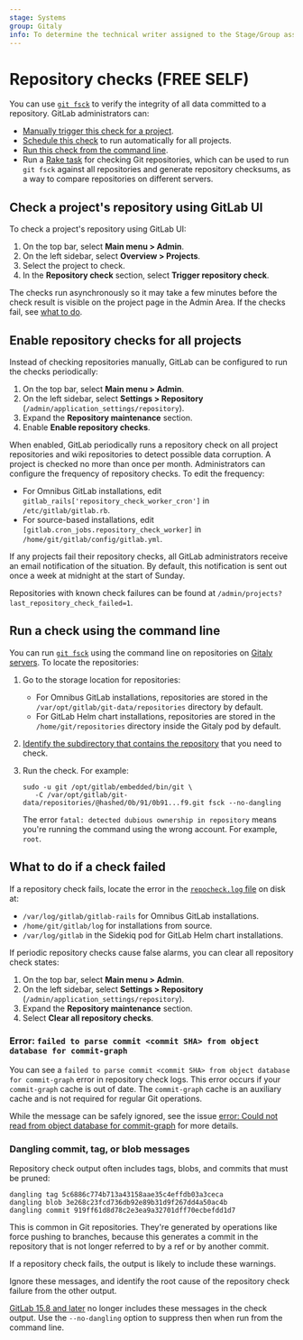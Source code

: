 ```yaml
---
stage: Systems
group: Gitaly
info: To determine the technical writer assigned to the Stage/Group associated with this page, see https://about.gitlab.com/handbook/product/ux/technical-writing/#assignments
---
```


# Repository checks **(FREE SELF)**

You can use [`git fsck`](https://git-scm.com/docs/git-fsck) to verify the integrity of all data
committed to a repository. GitLab administrators can:

- [Manually trigger this check for a project](#check-a-projects-repository-using-gitlab-ui).
- [Schedule this check](#enable-repository-checks-for-all-projects) to run automatically for all projects.
- [Run this check from the command line](#run-a-check-using-the-command-line).
- Run a [Rake task](raketasks/check.md#repository-integrity) for checking Git repositories, which can be used to run
  `git fsck` against all repositories and generate repository checksums, as a way to compare repositories on different
  servers.

## Check a project's repository using GitLab UI

To check a project's repository using GitLab UI:

1. On the top bar, select **Main menu > Admin**.
1. On the left sidebar, select **Overview > Projects**.
1. Select the project to check.
1. In the **Repository check** section, select **Trigger repository check**.

The checks run asynchronously so it may take a few minutes before the check result is visible on the
project page in the Admin Area. If the checks fail, see [what to do](#what-to-do-if-a-check-failed).

## Enable repository checks for all projects

Instead of checking repositories manually, GitLab can be configured to run the checks periodically:

1. On the top bar, select **Main menu > Admin**.
1. On the left sidebar, select **Settings > Repository** (`/admin/application_settings/repository`).
1. Expand the **Repository maintenance** section.
1. Enable **Enable repository checks**.

When enabled, GitLab periodically runs a repository check on all project repositories and wiki
repositories to detect possible data corruption. A project is checked no more than once per month.
Administrators can configure the frequency of repository checks. To edit the frequency:

- For Omnibus GitLab installations, edit `gitlab_rails['repository_check_worker_cron']` in
  `/etc/gitlab/gitlab.rb`.
- For source-based installations, edit `[gitlab.cron_jobs.repository_check_worker]` in
  `/home/git/gitlab/config/gitlab.yml`.

If any projects fail their repository checks, all GitLab administrators receive an email
notification of the situation. By default, this notification is sent out once a week at midnight at
the start of Sunday.

Repositories with known check failures can be found at
`/admin/projects?last_repository_check_failed=1`.

## Run a check using the command line

You can run [`git fsck`](https://git-scm.com/docs/git-fsck) using the command line on repositories on
[Gitaly servers](gitaly/index.md). To locate the repositories:

1. Go to the storage location for repositories:
   - For Omnibus GitLab installations, repositories are stored in the `/var/opt/gitlab/git-data/repositories` directory
     by default.
   - For GitLab Helm chart installations, repositories are stored in the `/home/git/repositories` directory inside the
     Gitaly pod by default.
1. [Identify the subdirectory that contains the repository](repository_storage_types.md#from-project-name-to-hashed-path)
   that you need to check.
1. Run the check. For example:

   ```shell
   sudo -u git /opt/gitlab/embedded/bin/git \
      -C /var/opt/gitlab/git-data/repositories/@hashed/0b/91/0b91...f9.git fsck --no-dangling
   ```

   The error `fatal: detected dubious ownership in repository` means you're running the command
   using the wrong account. For example, `root`.

## What to do if a check failed

If a repository check fails, locate the error in the [`repocheck.log` file](logs/index.md#repochecklog) on disk at:

- `/var/log/gitlab/gitlab-rails` for Omnibus GitLab installations.
- `/home/git/gitlab/log` for installations from source.
- `/var/log/gitlab` in the Sidekiq pod for GitLab Helm chart installations.

If periodic repository checks cause false alarms, you can clear all repository check states:

1. On the top bar, select **Main menu > Admin**.
1. On the left sidebar, select **Settings > Repository** (`/admin/application_settings/repository`).
1. Expand the **Repository maintenance** section.
1. Select **Clear all repository checks**.

### Error: `failed to parse commit <commit SHA> from object database for commit-graph`

You can see a `failed to parse commit <commit SHA> from object database for commit-graph` error in repository check logs. This error occurs if your `commit-graph` cache is out
of date. The `commit-graph` cache is an auxiliary cache and is not required for regular Git operations.

While the message can be safely ignored, see the issue [error: Could not read from object database for commit-graph](https://gitlab.com/gitlab-org/gitaly/-/issues/2359)
for more details.

### Dangling commit, tag, or blob messages

Repository check output often includes tags, blobs, and commits that must be pruned:

```plaintext
dangling tag 5c6886c774b713a43158aae35c4effdb03a3ceca
dangling blob 3e268c23fcd736db92e89b31d9f267dd4a50ac4b
dangling commit 919ff61d8d78c2e3ea9a32701dff70ecbefdd1d7
```

This is common in Git repositories. They're generated by operations like
force pushing to branches, because this generates a commit in the repository
that is not longer referred to by a ref or by another commit.

If a repository check fails, the output is likely to include these warnings.

Ignore these messages, and identify the root cause of the repository check failure
from the other output.

[GitLab 15.8 and later](https://gitlab.com/gitlab-org/gitaly/-/merge_requests/5230) no
longer includes these messages in the check output. Use the `--no-dangling` option
to suppress then when run from the command line.
